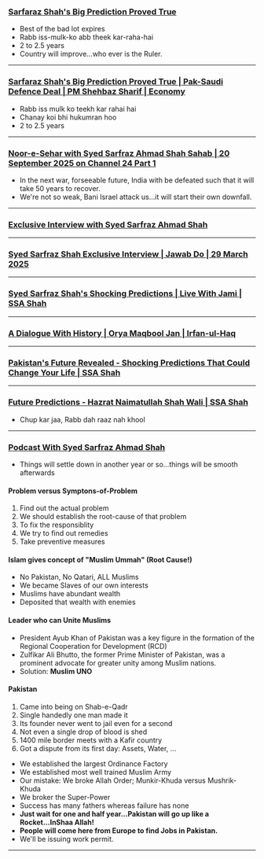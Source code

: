 ### [Sarfaraz Shah's Big Prediction Proved True](https://www.youtube.com/watch?v=UNG_jo5bax8)
* Best of the bad lot expires
* Rabb iss-mulk-ko abb theek kar-raha-hai
* 2 to 2.5 years
* Country will improve...who ever is the Ruler.

***

### [Sarfaraz Shah's Big Prediction Proved True | Pak-Saudi Defence Deal | PM Shehbaz Sharif | Economy](https://www.youtube.com/watch?v=UNG_jo5bax8)
* Rabb iss mulk ko teekh kar rahai hai
* Chanay koi bhi hukumran hoo
* 2 to 2.5 years

***

### [Noor-e-Sehar with Syed Sarfraz Ahmad Shah Sahab | 20 September 2025 on Channel 24 Part 1](https://www.youtube.com/watch?v=I-_fq2wnsUg)
* In the next war, forseeable future, India with be defeated such that it will take 50 years to recover.
* We're not so weak, Bani Israel attack us...it will start their own downfall.

***

### [Exclusive Interview with Syed Sarfraz Ahmad Shah](https://www.youtube.com/watch?v=s6T4gXdttC0)

***

### [Syed Sarfraz Shah Exclusive Interview | Jawab Do | 29 March 2025](https://www.youtube.com/watch?v=FkhLtMD75Ts)

***

### [Syed Sarfraz Shah's Shocking Predictions | Live With Jami | SSA Shah](https://www.youtube.com/watch?v=KwVeG8RpEso)

***

### [A Dialogue With History | Orya Maqbool Jan | Irfan-ul-Haq](https://www.youtube.com/watch?v=OZxi6DJonRM)

***

### [Pakistan's Future Revealed - Shocking Predictions That Could Change Your Life | SSA Shah](https://www.youtube.com/watch?v=iVZ9pIKSuLE)

***

### [Future Predictions - Hazrat Naimatullah Shah Wali | SSA Shah](https://www.youtube.com/watch?v=D8t-phlphJo)
* Chup kar jaa, Rabb dah raaz nah khool

***

### [Podcast With Syed Sarfraz Ahmad Shah](https://www.youtube.com/watch?v=ulOkpO__JBo)
* Things will settle down in another year or so...things will be smooth afterwards

#### Problem versus Symptons-of-Problem
1. Find out the actual problem
2. We should establish the root-cause of that problem
3. To fix the responsiblity
4. We try to find out remedies
5. Take preventive measures

#### Islam gives concept of "Muslim Ummah" (Root Cause!)
* No Pakistan, No Qatari, ALL Muslims
* We became Slaves of our own interests
* Muslims have abundant wealth
* Deposited that wealth with enemies

#### Leader who can Unite Muslims
* President Ayub Khan of Pakistan was a key figure in the formation of the Regional Cooperation for Development (RCD)
* Zulfikar Ali Bhutto, the former Prime Minister of Pakistan, was a prominent advocate for greater unity among Muslim nations.
* Solution: __Muslim UNO__

#### Pakistan
1. Came into being on Shab-e-Qadr
2. Single handedly one man made it
3. Its founder never went to jail even for a second
4. Not even a single drop of blood is shed
5. 1400 mile border meets with a Kafir country
6. Got a dispute from its first day: Assets, Water, ...
* We established the largest Ordinance Factory
* We established most well trained Muslim Army
* Our mistake: We broke Allah Order; Munkir-Khuda versus Mushrik-Khuda
* We broker the Super-Power
* Success has many fathers whereas failure has none
* __Just wait for one and half year...Pakistan will go up like a Rocket...InShaa Allah!__
* __People will come here from Europe to find Jobs in Pakistan.__
* We'll be issuing work permit.

***
